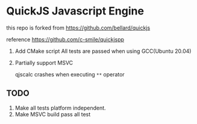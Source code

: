 QuickJS Javascript Engine
===
this repo is forked from https://github.com/bellard/quickjs

reference https://github.com/c-smile/quickjspp

1. Add CMake script
    All tests are passed when using GCC(Ubuntu 20.04)
2. Partially support MSVC

    qjscalc crashes when executing ```**``` operator
    

## TODO
1. Make all tests platform independent.
2. Make MSVC build pass all test